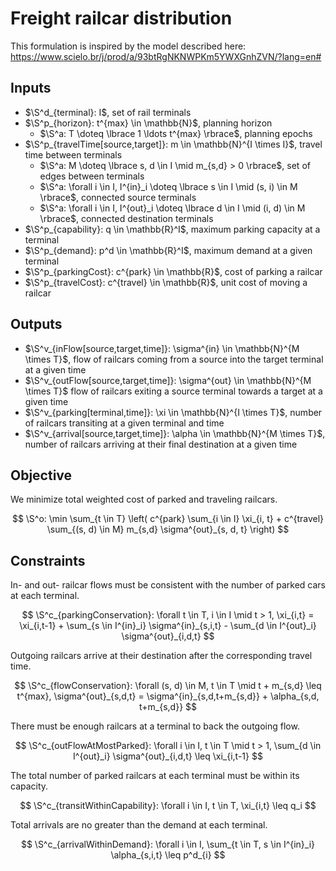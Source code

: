 # Freight railcar distribution

This formulation is inspired by the model described here:
https://www.scielo.br/j/prod/a/93btRgNKNWPKm5YWXGnhZVN/?lang=en#

## Inputs

+ $\S^d_{terminal}: I$, set of rail terminals
+ $\S^p_{horizon}: t^{max} \in \mathbb{N}$, planning horizon
  + $\S^a: T \doteq \lbrace 1 \ldots t^{max} \rbrace$, planning epochs
+ $\S^p_{travelTime[source,target]}: m \in \mathbb{N}^{I \times I}$, travel time
  between terminals
  + $\S^a: M \doteq \lbrace s, d \in I \mid m_{s,d} > 0 \rbrace$, set of edges
    between terminals
  + $\S^a: \forall i \in I, I^{in}_i \doteq \lbrace s \in I \mid (s, i) \in M \rbrace$,
    connected source terminals
  + $\S^a: \forall i \in I, I^{out}_i \doteq \lbrace d \in I \mid (i, d) \in M \rbrace$,
    connected destination terminals
+ $\S^p_{capability}: q \in \mathbb{R}^I$, maximum parking capacity at a
  terminal
+ $\S^p_{demand}: p^d \in \mathbb{R}^I$, maximum demand at a given terminal
+ $\S^p_{parkingCost}: c^{park} \in \mathbb{R}$, cost of parking a railcar
+ $\S^p_{travelCost}: c^{travel} \in \mathbb{R}$, unit cost of moving a railcar

## Outputs

+ $\S^v_{inFlow[source,target,time]}: \sigma^{in} \in \mathbb{N}^{M \times T}$,
  flow of railcars coming from a source into the target terminal at a given time
+ $\S^v_{outFlow[source,target,time]}: \sigma^{out} \in \mathbb{N}^{M \times T}$
  flow of railcars exiting a source terminal towards a target at a given time
+ $\S^v_{parking[terminal,time]}: \xi \in \mathbb{N}^{I \times T}$,
  number of railcars transiting at a given terminal and time
+ $\S^v_{arrival[source,target,time]}: \alpha \in \mathbb{N}^{M \times T}$,
  number of railcars arriving at their final destination at a given time

## Objective

We minimize total weighted cost of parked and traveling railcars.

$$
  \S^o:
  \min \sum_{t \in T} \left(
    c^{park} \sum_{i \in I} \xi_{i, t} +
    c^{travel} \sum_{(s, d) \in M} m_{s,d} \sigma^{out}_{s, d, t}
  \right)
$$

## Constraints

In- and out- railcar flows must be consistent with the number of parked cars at
each terminal.

$$
  \S^c_{parkingConservation}:
  \forall t \in T, i \in I \mid t > 1,
    \xi_{i,t} = \xi_{i,t-1}
      + \sum_{s \in I^{in}_i} \sigma^{in}_{s,i,t}
      - \sum_{d \in I^{out}_i} \sigma^{out}_{i,d,t}
$$

Outgoing railcars arrive at their destination after the corresponding travel
time.

$$
  \S^c_{flowConservation}:
  \forall (s, d) \in M, t \in T \mid t + m_{s,d} \leq t^{max},
    \sigma^{out}_{s,d,t} = \sigma^{in}_{s,d,t+m_{s,d}} + \alpha_{s,d, t+m_{s,d}}
$$

There must be enough railcars at a terminal to back the outgoing flow.

$$
  \S^c_{outFlowAtMostParked}:
  \forall i \in I, t \in T \mid t > 1,
    \sum_{d \in I^{out}_i} \sigma^{out}_{i,d,t} \leq \xi_{i,t-1}
$$

The total number of parked railcars at each terminal must be within its
capacity.

$$
  \S^c_{transitWithinCapability}:
  \forall i \in I, t \in T, \xi_{i,t} \leq q_i
$$

Total arrivals are no greater than the demand at each terminal.

$$
  \S^c_{arrivalWithinDemand}:
  \forall i \in I, \sum_{t \in T, s \in I^{in}_i} \alpha_{s,i,t} \leq p^d_{i}
$$
